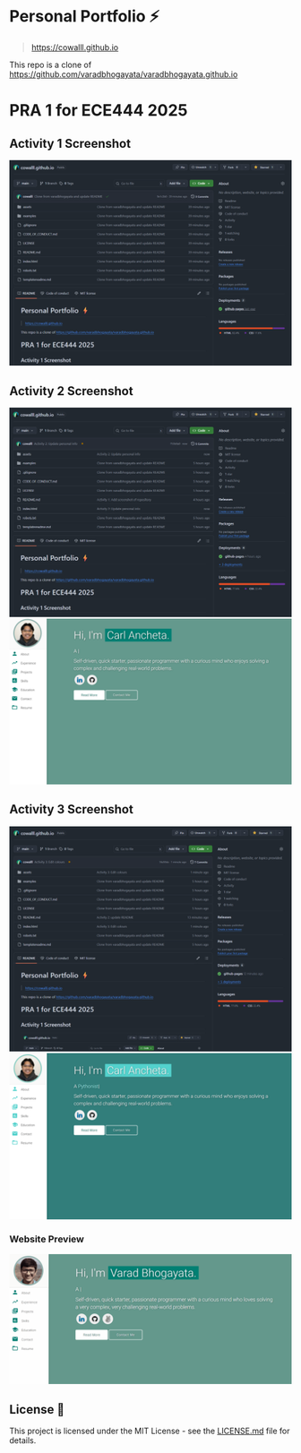# Personal Portfolio ⚡️ 

> https://cowalll.github.io

This repo is a clone of https://github.com/varadbhogayata/varadbhogayata.github.io

# PRA 1 for ECE444 2025

## Activity 1 Screenshot
![Screenshot of repository](assets/img/activity1.png)

## Activity 2 Screenshot
![Screenshot of reposity](assets/img/activity2_repo.png)
![Screenshot of website](assets/img/activity2_website.png)

## Activity 3 Screenshot
![Screenshot of reposity](assets/img/activity3_repo.png)
![Screenshot of website](assets/img/activity3_website.png)

### Website Preview
<p align="center"> 
  <kbd>
    <a href="https://cowalll.github.io" target="_blank"><img src="examples/preview.gif">
  </a>
  </kbd>
</p>

## License 📄
This project is licensed under the MIT License - see the [LICENSE.md](./LICENSE) file for details.
